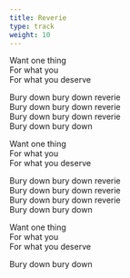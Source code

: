 ```yaml
---
title: Reverie
type: track
weight: 10
---
```

Want one thing  
For what you  
For what you deserve

Bury down bury down reverie  
Bury down bury down reverie  
Bury down bury down reverie  
Bury down bury down

Want one thing  
For what you  
For what you deserve

Bury down bury down reverie  
Bury down bury down reverie  
Bury down bury down reverie  
Bury down bury down

Want one thing  
For what you  
For what you deserve

Bury down bury down

